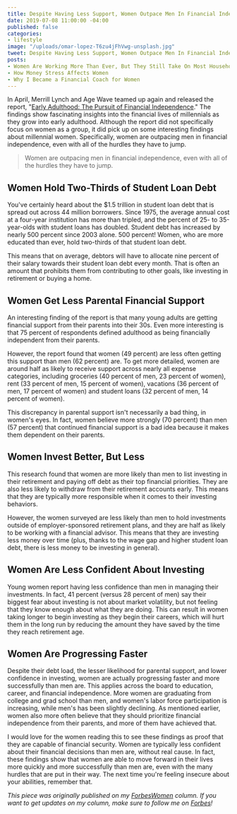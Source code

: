 ```yaml
---
title: Despite Having Less Support, Women Outpace Men In Financial Independence
date: 2019-07-08 11:00:00 -04:00
published: false
categories:
- lifestyle
image: "/uploads/omar-lopez-T6zu4jFhVwg-unsplash.jpg"
tweet: Despite Having Less Support, Women Outpace Men In Financial Independence
posts:
- Women Are Working More Than Ever, But They Still Take On Most Household Responsibilities
- How Money Stress Affects Women
- Why I Became a Financial Coach for Women
---
```


In April, Merrill Lynch and Age Wave teamed up again and released the report, "[Early Adulthood: The Pursuit of Financial Independence](https://www.ml.com/early-adulthood-age-wave.html)." The findings show fascinating insights into the financial lives of millennials as they grow into early adulthood. Although the report did not specifically focus on women as a group, it did pick up on some interesting findings about millennial women. Specifically, women are outpacing men in financial independence, even with all of the hurdles they have to jump.

> Women are outpacing men in financial independence, even with all of the hurdles they have to jump.

## Women Hold Two-Thirds of Student Loan Debt

You've certainly heard about the $1.5 trillion in student loan debt that is spread out across 44 million borrowers. Since 1975, the average annual cost at a four-year institution has more than tripled, and the percent of 25- to 35-year-olds with student loans has doubled. Student debt has increased by nearly 500 percent since 2003 alone. 500 percent! Women, who are more educated than ever, hold two-thirds of that student loan debt.

This means that on average, debtors will have to allocate nine percent of their salary towards their student loan debt every month. That is often an amount that prohibits them from contributing to other goals, like investing in retirement or buying a home.

## Women Get Less Parental Financial Support

An interesting finding of the report is that many young adults are getting financial support from their parents into their 30s. Even more interesting is that 75 percent of respondents defined adulthood as being financially independent from their parents.

However, the report found that women (49 percent) are less often getting this support than men (62 percent) are. To get more detailed, women are around half as likely to receive support across nearly all expense categories, including groceries (40 percent of men, 23 percent of women), rent (33 percent of men, 15 percent of women), vacations (36 percent of men, 17 percent of women) and student loans (32 percent of men, 14 percent of women).

This discrepancy in parental support isn't necessarily a bad thing, in women's eyes. In fact, women believe more strongly (70 percent) than men (57 percent) that continued financial support is a bad idea because it makes them dependent on their parents.

## Women Invest Better, But Less

This research found that women are more likely than men to list investing in their retirement and paying off debt as their top financial priorities. They are also less likely to withdraw from their retirement accounts early. This means that they are typically more responsible when it comes to their investing behaviors.

However, the women surveyed are less likely than men to hold investments outside of employer-sponsored retirement plans, and they are half as likely to be working with a financial advisor. This means that they are investing less money over time (plus, thanks to the wage gap and higher student loan debt, there is less money to be investing in general).

## Women Are Less Confident About Investing

Young women report having less confidence than men in managing their investments. In fact, 41 percent (versus 28 percent of men) say their biggest fear about investing is not about market volatility, but not feeling that they know enough about what they are doing. This can result in women taking longer to begin investing as they begin their careers, which will hurt them in the long run by reducing the amount they have saved by the time they reach retirement age.

## Women Are Progressing Faster

Despite their debt load, the lesser likelihood for parental support, and lower confidence in investing, women are actually progressing faster and more successfully than men are. This applies across the board to education, career, and financial independence. More women are graduating from college and grad school than men, and women's labor force participation is increasing, while men's has been slightly declining. As mentioned earlier, women also more often believe that they should prioritize financial independence from their parents, and more of them have achieved that.

I would love for the women reading this to see these findings as proof that they are capable of financial security. Women are typically less confident about their financial decisions than men are, without real cause. In fact, these findings show that women are able to move forward in their lives more quickly and more successfully than men are, even with the many hurdles that are put in their way. The next time you're feeling insecure about your abilities, remember that.

*This piece was originally published on my [ForbesWomen](https://www.forbes.com/sites/maggiegermano/2019/06/17/despite-having-less-support-women-outpace-men-in-financial-independence/#4d84e00b9462) column. If you want to get updates on my column, make sure to follow me on [Forbes](https://www.forbes.com/sites/maggiegermano/#357c13067556)!*